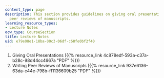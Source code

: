 ```yaml
---
content_type: page
description: This section provides guidelines on giving oral presentations and writing
  peer reviews of manuscripts.
learning_resource_types:
- Lecture Notes
ocw_type: CourseSection
title: Lecture Notes
uid: e79e08e1-18ba-00c3-06df-c68fe0bf2f40
---
```


1.  Giving Oral Presentations ({{% resource_link 4c878edf-593a-c37a-b28c-98d44cc4667a "PDF" %}})
2.  Writing Peer Reviews of Manuscripts ({{% resource_link 937e6136-63da-c44e-798b-ff1136609b25 "PDF" %}})